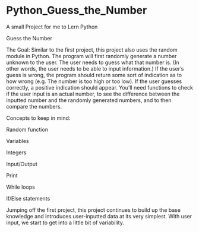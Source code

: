 # Python_Guess_the_Number
A small Project for me to Lern Python


Guess the Number

The Goal: Similar to the first project, this project also uses the random module in Python. The program will first randomly generate a number unknown to the user. The user needs to guess what that number is. (In other words, the user needs to be able to input information.) If the user’s guess is wrong, the program should return some sort of indication as to how wrong (e.g. The number is too high or too low). If the user guesses correctly, a positive indication should appear. You’ll need functions to check if the user input is an actual number, to see the difference between the inputted number and the randomly generated numbers, and to then compare the numbers.

Concepts to keep in mind:

Random function

Variables

Integers

Input/Output

Print

While loops

If/Else statements

Jumping off the first project, this project continues to build up the base knowledge and introduces user-inputted data at its very simplest. With user input, we start to get into a little bit of variability.
